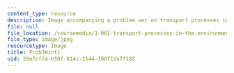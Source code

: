 ```yaml
---
content_type: resource
description: Image accompanying a problem set on transport processes in the environment.
file: null
file_location: /coursemedia/1-061-transport-processes-in-the-environment-fall-2008/26e7cff4b50f814c2144190f1da7f185_Prob3Hint1.jpg
file_type: image/jpeg
resourcetype: Image
title: Prob3Hint1
uid: 26e7cff4-b50f-814c-2144-190f1da7f185
---
```

